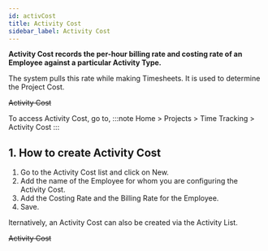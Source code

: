 ```yaml
---
id: activCost
title: Activity Cost
sidebar_label: Activity Cost
---
```


**Activity Cost records the per-hour billing rate and costing rate of an Employee against a particular Activity Type.**

The system pulls this rate while making Timesheets. It is used to determine the Project Cost.

~~Activity Cost~~

To access Activity Cost, go to,
:::note
Home > Projects > Time Tracking > Activity Cost
:::

## 1. How to create Activity Cost

1. Go to the Activity Cost list and click on New.
1. Add the name of the Employee for whom you are configuring the Activity Cost.
1. Add the Costing Rate and the Billing Rate for the Employee.
1. Save.

lternatively, an Activity Cost can also be created via the Activity List.

~~Activity Cost~~
